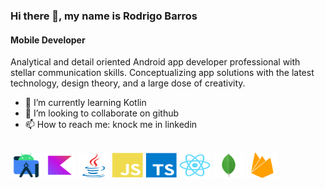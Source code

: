 
### Hi there 👋, my name is Rodrigo Barros
#### Mobile Developer

Analytical and detail oriented Android app developer professional with stellar communication skills. Conceptualizing app solutions with the latest technology, design theory, and a large dose of creativity. 

- 🌱 I’m currently learning Kotlin 
- 👯 I’m looking to collaborate on github 
- 📫 How to reach me: knock me in linkedin


<div style="display: inline_block"><br>
  
  <img align="center" alt="Rafa-HTML" height="40" width="50" src="https://raw.githubusercontent.com/devicons/devicon/master/icons/androidstudio/androidstudio-original.svg">
  <img align="center" alt="Rafa-CSS" height="40" width="50" src="https://raw.githubusercontent.com/devicons/devicon/master/icons/kotlin/kotlin-original.svg">
  <img align="center" alt="Rafa-Python" height="40" width="50" src="https://github.com/devicons/devicon/raw/master/icons/java/java-original.svg">
  <img align="center" alt="Rafa-Js" height="40" width="50" src="https://raw.githubusercontent.com/devicons/devicon/master/icons/javascript/javascript-plain.svg">
  <img align="center" alt="Rafa-Ts" height="40" width="50" src="https://raw.githubusercontent.com/devicons/devicon/master/icons/typescript/typescript-plain.svg">
  <img align="center" alt="Rafa-React" height="40" width="50" src="https://raw.githubusercontent.com/devicons/devicon/master/icons/react/react-original.svg">
  <img align="center" alt="Rafa-Csharp" height="40" width="50" src="https://github.com/devicons/devicon/raw/master/icons/mongodb/mongodb-original.svg">
  <img align="center" alt="Rafa-Csharp2" height="40" width="50" src="https://github.com/devicons/devicon/raw/master/icons/firebase/firebase-plain.svg">
  
</div>
